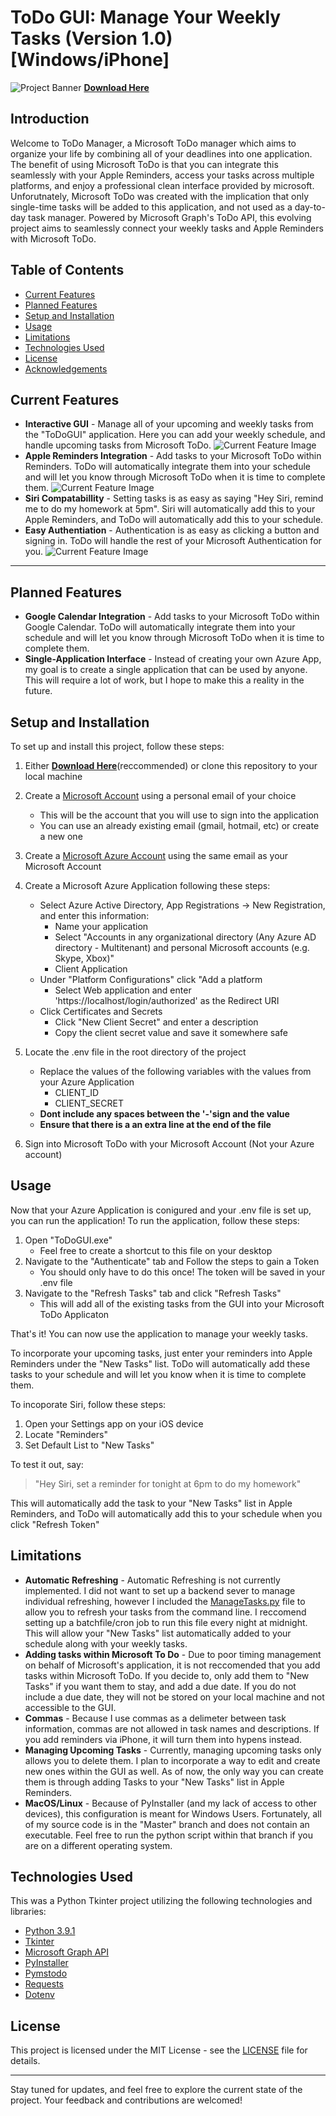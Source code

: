 # ToDo GUI: Manage Your Weekly Tasks (Version 1.0) [Windows/iPhone]

![Project Banner](./resources/todo.PNG)
[**Download Here**](https://drive.google.com/file/d/1GYv4MvPBQb1hPsTQugIuaOTx_NeQ2o_n/view?usp=sharing)

## Introduction
Welcome to ToDo Manager, a Microsoft ToDo manager which aims to organize your life by combining all of your deadlines into one application. The benefit of using Microsoft ToDo is that you can integrate this seamlessly with your Apple Reminders, access your tasks across multiple platforms, and enjoy a professional clean interface provided by microsoft. Unforutnately, Microsoft ToDo was created with the implication that only single-time tasks will be added to this application, and not used as a day-to-day task manager. Powered by Microsoft Graph's ToDo API, this evolving project aims to seamlessly connect your weekly tasks and Apple Reminders with Microsoft ToDo. 

## Table of Contents
- [Current Features](#current-features)
- [Planned Features](#planned-features)
- [Setup and Installation](#setup-and-installation)
- [Usage](#usage)
- [Limitations](#limitations)
- [Technologies Used](#technologies-used)
- [License](#license)
- [Acknowledgements](#acknowledgements)

## Current Features
- **Interactive GUI** - Manage all of your upcoming and weekly tasks from the "ToDoGUI" application. Here you can add your weekly schedule, and handle upcoming tasks from Microsoft ToDo.
![Current Feature Image](./resources/features.png)
- **Apple Reminders Integration** - Add tasks to your Microsoft ToDo within Reminders. ToDo will automatically integrate them into your schedule and will let you know through Microsoft ToDo when it is time to complete them.
![Current Feature Image](./resources/reminders.png)
- **Siri Compatabillity** - Setting tasks is as easy as saying "Hey Siri, remind me to do my homework at 5pm". Siri will automatically add this to your Apple Reminders, and ToDo will automatically add this to your schedule.
- **Easy Authentiation** - Authentication is as easy as clicking a button and signing in. ToDo will handle the rest of your Microsoft Authentication for you.
![Current Feature Image](./resources/auth.png)
---

## Planned Features
- **Google Calendar Integration** - Add tasks to your Microsoft ToDo within Google Calendar. ToDo will automatically integrate them into your schedule and will let you know through Microsoft ToDo when it is time to complete them.
- **Single-Application Interface** - Instead of creating your own Azure App, my goal is to create a single application that can be used by anyone. This will require a lot of work, but I hope to make this a reality in the future.


## Setup and Installation
To set up and install this project, follow these steps:
1. Either [**Download Here**](https://drive.google.com/file/d/1GYv4MvPBQb1hPsTQugIuaOTx_NeQ2o_n/view?usp=sharing)(reccommended) or clone this repository to your local machine
2. Create a [Microsoft Account](https://account.microsoft.com) using a personal email of your choice
     - This will be the account that you will use to sign into the application
     - You can use an already existing email (gmail, hotmail, etc) or create a new one
3. Create a [Microsoft Azure Account](https://azure.microsoft.com/en-us/free/) using the same email as your Microsoft Account
4. Create a Microsoft Azure Application following these steps:
    - Select Azure Active Directory, App Registrations -> New Registration, and enter this information:
        - Name your application
        - Select "Accounts in any organizational directory (Any Azure AD directory - Multitenant) and personal Microsoft accounts (e.g. Skype, Xbox)"
        - Client Application
    - Under "Platform Configurations" click "Add a platform
        - Select Web application and enter 'https://localhost/login/authorized' as the Redirect URI
    - Click Certificates and Secrets
        - Click "New Client Secret" and enter a description
        - Copy the client secret value and save it somewhere safe
5. Locate the .env file in the root directory of the project
    - Replace the values of the following variables with the values from your Azure Application
        - CLIENT_ID
        - CLIENT_SECRET
    - **Dont include any spaces between the '-'sign and the value**
    - **Ensure that there is a an extra line at the end of the file**


6. Sign into Microsoft ToDo with your Microsoft Account (Not your Azure account)


## Usage
Now that your Azure Application is conigured and your .env file is set up, you can run the application! To run the application, follow these steps:
1. Open "ToDoGUI.exe"
    - Feel free to create a shortcut to this file on your desktop
2. Navigate to the "Authenticate" tab and Follow the steps to gain a Token
    - You should only have to do this once! The token will be saved in your .env file
3. Navigate to the "Refresh Tasks" tab and click "Refresh Tasks"
    - This will add all of the existing tasks from the GUI into your Microsoft ToDo Applicaton

That's it! You can now use the application to manage your weekly tasks. 

To incorporate your upcoming tasks, just enter your reminders into Apple Reminders under the "New Tasks" list. ToDo will automatically add these tasks to your schedule and will let you know when it is time to complete them.

To incoporate Siri, follow these steps:
1. Open your Settings app on your iOS device
2. Locate "Reminders"
3. Set Default List to "New Tasks"

To test it out, say:
> "Hey Siri, set a reminder for tonight at 6pm to do my homework"

This will automatically add the task to your "New Tasks" list in Apple Reminders, and ToDo will automatically add this to your schedule when you click "Refresh Token"


## Limitations
- **Automatic Refreshing** - Automatic Refreshing is not currently implemented. I did not want to set up a backend sever to manage individual refreshing, however I included the [ManageTasks.py](ManageTasks.py) file to allow you to refresh your tasks from the command line. I reccomend setting up a batchfile/cron job to run this file every night at midnight. This will allow your "New Tasks" list automatically added to your schedule along with your weekly tasks.
- **Adding tasks within Microsoft To Do** - Due to poor timing management on behalf of Microsoft's application, it is not reccomended that you add tasks within Microsoft ToDo. If you decide to, only add them to "New Tasks" if you want them to stay, and add a due date. If you do not include a due date, they will not be stored on your local machine and not accessible to the GUI.
- **Commas** - Because I use commas as a delimeter between task information, commas are not allowed in task names and descriptions. If you add reminders via iPhone, it will turn them into hypens instead.
- **Managing Upcoming Tasks** - Currently, managing upcoming tasks only allows you to delete them. I plan to incorporate a way to edit and create new ones within the GUI as well. As of now, the only way you can create them is through adding Tasks to your "New Tasks" list in Apple Reminders.
- **MacOS/Linux** - Because of PyInstaller (and my lack of access to other devices), this configuration is meant for Windows Users. Fortunately, all of my source code is in the "Master" branch and does not contain an executable. Feel free to run the python script within that branch if you are on a different operating system.


## Technologies Used
This was a Python Tkinter project utilizing the following technologies and libraries:
- [Python 3.9.1](https://www.python.org/downloads/release/python-391/)
- [Tkinter](https://docs.python.org/3/library/tkinter.html)
- [Microsoft Graph API](https://docs.microsoft.com/en-us/graph/api/resources/todo-overview?view=graph-rest-1.0)
- [PyInstaller](https://www.pyinstaller.org/)
- [Pymstodo](https://pypi.org/project/pymstodo/)
- [Requests](https://pypi.org/project/requests/)
- [Dotenv](https://pypi.org/project/python-dotenv/)


## License

This project is licensed under the MIT License - see the [LICENSE](LICENSE) file for details.

---

Stay tuned for updates, and feel free to explore the current state of the project. Your feedback and contributions are welcomed!
